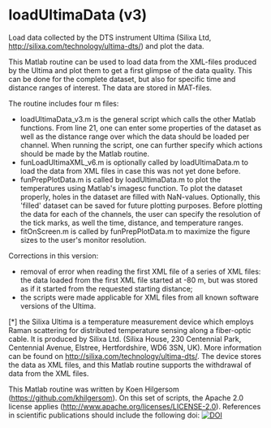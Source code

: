 # loadUltimaData (v3)
Load data collected by the DTS instrument Ultima (Silixa Ltd, http://silixa.com/technology/ultima-dts/) and plot the data.

This Matlab routine can be used to load data from the XML-files produced by the Ultima and plot them to get a first glimpse of the data quality. This can be done for the complete dataset, but also for specific time and distance ranges of interest. The data are stored in MAT-files.

The routine includes four m files:
- loadUltimaData_v3.m is the general script which calls the other Matlab functions. From line 21, one can enter some properties of the dataset as well as the distance range over which the data should be loaded per channel. When running the script, one can further specify which actions should be made by the Matlab routine.
- funLoadUltimaXML_v6.m is optionally called by loadUltimaData.m to load the data from XML files in case this was not yet done before.
- funPrepPlotData.m is called by loadUltimaData.m to plot the temperatures using Matlab's imagesc function. To plot the dataset properly, holes in the dataset are filled with NaN-values. Optionally, this 'filled' dataset can be saved for future plotting purposes. Before plotting the data for each of the channels, the user can specify the resolution of the tick marks, as well the time, distance, and temperature ranges.
- fitOnScreen.m is called by funPrepPlotData.m to maximize the figure sizes to the user's monitor resolution.
 
Corrections in this version:
- removal of error when reading the first XML file of a series of XML files: the data loaded from the first XML file started at -80 m, but was stored as if it started from the requested starting distance;
- the scripts were made applicable for XML files from all known software versions of the Ultima.


[*] the Silixa Ultima is a temperature measurement device which employs Raman scattering for distributed temperature sensing along a fiber-optic cable. It is produced by Silixa Ltd. (Silixa House, 230 Centennial Park, Centennial Avenue, Elstree, Hertfordshire, WD6 3SN, UK). More information can be found on http://silixa.com/technology/ultima-dts/. The device stores the data as XML files, and this Matlab routine supports the withdrawal of data from the XML files.


This Matlab routine was written by Koen Hilgersom (https://github.com/khilgersom). On this set of scripts, the Apache 2.0 license applies (http://www.apache.org/licenses/LICENSE-2.0). References in scientific publications should include the following doi: 
[![DOI](https://zenodo.org/badge/19422/khilgersom/loadUltimaData.svg)](https://zenodo.org/badge/latestdoi/19422/khilgersom/loadUltimaData)


